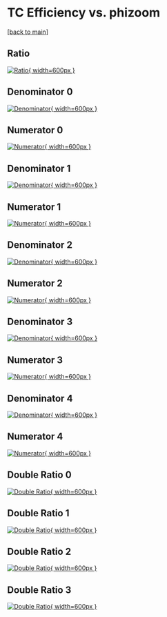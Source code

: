# TC Efficiency vs. phizoom

[[back to main](./)]



## Ratio

[![Ratio](../mtv/var/TC_loweta_13_1_eff_phizoom.png){ width=600px }](../mtv/var/TC_loweta_13_1_eff_phizoom.pdf)

## Denominator 0

[![Denominator](../mtv/den/TC_loweta_13_1_eff_phizoom_den0.png){ width=600px }](../mtv/den/TC_loweta_13_1_eff_phizoom_den0.pdf)

## Numerator 0

[![Numerator](../mtv/num/TC_loweta_13_1_eff_phizoom_num0.png){ width=600px }](../mtv/num/TC_loweta_13_1_eff_phizoom_num0.pdf)

## Denominator 1

[![Denominator](../mtv/den/TC_loweta_13_1_eff_phizoom_den1.png){ width=600px }](../mtv/den/TC_loweta_13_1_eff_phizoom_den1.pdf)

## Numerator 1

[![Numerator](../mtv/num/TC_loweta_13_1_eff_phizoom_num1.png){ width=600px }](../mtv/num/TC_loweta_13_1_eff_phizoom_num1.pdf)

## Denominator 2

[![Denominator](../mtv/den/TC_loweta_13_1_eff_phizoom_den2.png){ width=600px }](../mtv/den/TC_loweta_13_1_eff_phizoom_den2.pdf)

## Numerator 2

[![Numerator](../mtv/num/TC_loweta_13_1_eff_phizoom_num2.png){ width=600px }](../mtv/num/TC_loweta_13_1_eff_phizoom_num2.pdf)

## Denominator 3

[![Denominator](../mtv/den/TC_loweta_13_1_eff_phizoom_den3.png){ width=600px }](../mtv/den/TC_loweta_13_1_eff_phizoom_den3.pdf)

## Numerator 3

[![Numerator](../mtv/num/TC_loweta_13_1_eff_phizoom_num3.png){ width=600px }](../mtv/num/TC_loweta_13_1_eff_phizoom_num3.pdf)

## Denominator 4

[![Denominator](../mtv/den/TC_loweta_13_1_eff_phizoom_den4.png){ width=600px }](../mtv/den/TC_loweta_13_1_eff_phizoom_den4.pdf)

## Numerator 4

[![Numerator](../mtv/num/TC_loweta_13_1_eff_phizoom_num4.png){ width=600px }](../mtv/num/TC_loweta_13_1_eff_phizoom_num4.pdf)

## Double Ratio 0

[![Double Ratio](../mtv/ratio/TC_loweta_13_1_eff_phizoom_ratio0.png){ width=600px }](../mtv/ratio/TC_loweta_13_1_eff_phizoom_ratio0.pdf)

## Double Ratio 1

[![Double Ratio](../mtv/ratio/TC_loweta_13_1_eff_phizoom_ratio1.png){ width=600px }](../mtv/ratio/TC_loweta_13_1_eff_phizoom_ratio1.pdf)

## Double Ratio 2

[![Double Ratio](../mtv/ratio/TC_loweta_13_1_eff_phizoom_ratio2.png){ width=600px }](../mtv/ratio/TC_loweta_13_1_eff_phizoom_ratio2.pdf)

## Double Ratio 3

[![Double Ratio](../mtv/ratio/TC_loweta_13_1_eff_phizoom_ratio3.png){ width=600px }](../mtv/ratio/TC_loweta_13_1_eff_phizoom_ratio3.pdf)

